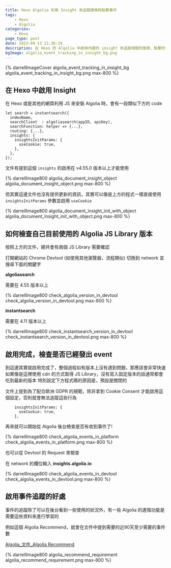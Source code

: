 ```yaml
---
title: Hexo Algolia 利用 Insight 來追蹤搜尋和點擊事件
tags:
	- Hexo
	- Algolia
categories: 
	- Hexo
page_type: post
date: 2023-09-13 21:36:19
description: 在 Hexo 的 Algolia 中啟用內建的 insight 來追蹤相關的搜尋、點擊的行為
bgImage: algolia_event_tracking_in_insight_bg.png
---
```


{% darrellImageCover algolia_event_tracking_in_insight_bg algolia_event_tracking_in_insight_bg.png max-800 %}


## 在 Hexo 中啟用 Insight

在 Hexo 或是其他的網頁利用 JS 來安裝 Algolia 時，會有一段類似下方的 code

```=javascript
let search = instantsearch({
  indexName,
  searchClient  : algoliasearch(appID, apiKey),
  searchFunction: helper => {...},
  routing: {...},
  insights: {
    insightsInitParams: {
      useCookie: true,
    },
  },
});
```

文件有提到這個 `insights` 的啟用在 v4.55.0 版本以上才能使用

{% darrellImage800 algolia_document_insight_object algolia_document_insight_object.png max-800 %}

但其實這邊文件也沒有提供更新的資訊，其實可以像是上方的程式一樣直接使用 `insightsInitParams` 參數並啟用 `useCookie`

{% darrellImage800 algolia_document_insight_init_with_object algolia_document_insight_init_with_object.png max-800 %}

## 如何檢查自己目前使用的 Algolia JS Library 版本

按照上方的文件，總共會有兩個 JS Library 需要確認

打開網站的 Chrome Devtool (如使用其他瀏覽器，流程類似)
切換到 network 並搜尋下面的關鍵字

**algoliasearch** 

需要在 4.55 版本以上

{% darrellImage800 check_algolia_version_in_devtool check_algolia_version_in_devtool.png max-800 %}

**instantsearch** 

需要在 4.11 版本以上

{% darrellImage800 check_instantsearch_version_in_devtool check_instantsearch_version_in_devtool.png max-800 %}

## 啟用完成，檢查是否已經發出 event

到這邊其實就啟用完成了，整個過程如有版本上沒有遇到問題，那應該會非常快速
如果像是這裡使用 cdn 的方式取得 JS Library，沒有寫入固定版本的話通常都會吃到最新的版本
特別設定下方程式碼的原因是，預設是關閉的

文件上提到為了配合歐洲 GDPR 的規範，除非拿到 Cookie Consent 才能啟用這個設定，否則就會無法追蹤這些行為
```
    insightsInitParams: {
      useCookie: true,
    },
```

再來就可以開始從 Algolia 後台檢查是否有收到事件了!

{% darrellImage800 check_algolia_events_in_platform check_algolia_events_in_platform.png max-800 %}

也可以從 Devtool 的 Request 來檢查

在 network 的欄位輸入 **insights.algolia.io**

{% darrellImage800 check_algolia_events_in_devtool check_algolia_events_in_devtool.png max-800 %}


## 啟用事件追蹤的好處

事件的追蹤除了可以在後台看到一些使用的狀況外，有一些 Algolia 的進階功能是需要這些資料來進行學習的

例如這個 Algolia Recommend，就會在文件中提到需要的近90天至少需要的事件數

[Algolia_文件_Algolia Recommend](https://www.algolia.com/doc/guides/algolia-recommend/overview/#events-requirements-for-the-models)

{% darrellImage800 algolia_recommend_requirement algolia_recommend_requirement.png max-800 %}



